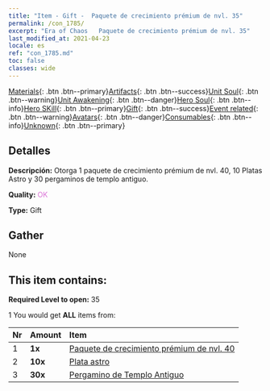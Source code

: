 ```yaml
---
title: "Item - Gift -  Paquete de crecimiento prémium de nvl. 35"
permalink: /con_1785/
excerpt: "Era of Chaos   Paquete de crecimiento prémium de nvl. 35"
last_modified_at: 2021-04-23
locale: es
ref: "con_1785.md"
toc: false
classes: wide
---
```

 [Materials](/ItemsES/){: .btn .btn--primary}[Artifacts](/ItemsES/Artifacts/){: .btn .btn--success}[Unit Soul](/ItemsES/UnitSoul/){: .btn .btn--warning}[Unit Awakening](/ItemsES/UnitAwakening/){: .btn .btn--danger}[Hero Soul](/ItemsES/HeroSoul/){: .btn .btn--info}[Hero SKill](/ItemsES/HeroSkill/){: .btn .btn--primary}[Gift](/ItemsES/Gift/){: .btn .btn--success}[Event related](/ItemsES/Events/){: .btn .btn--warning}[Avatars](/ItemsES/Avatars/){: .btn .btn--danger}[Consumables](/ItemsES/Consumables/){: .btn .btn--info}[Unknown](/ItemsES/Unknown/){: .btn .btn--primary}

## Detalles
 **Descripción:** Otorga 1 paquete de crecimiento prémium de nvl. 40, 10 Platas Astro y 30 pergaminos de templo antiguo.

 **Quality:** <span style="color: #DA70D6">OK</span>

 **Type:** Gift

## Gather

  None

## This item contains:

 **Required Level to open:** 35

 1 You would get **ALL** items  from:

  | Nr | Amount |     Item    |
  |:---|:-------|:------------|
  | 1 |  **1x** | [ Paquete de crecimiento prémium de nvl. 40](/ItemsES/con_1786/) |  | 
  | 2 |  **10x** | [Plata astro](/ItemsES/con_969/) |  | 
  | 3 |  **30x** | [Pergamino de Templo Antiguo](/ItemsES/con_697/) |  | 
